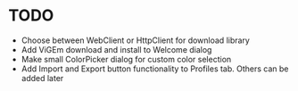 # TODO

* Choose between WebClient or HttpClient for download library
* Add ViGEm download and install to Welcome dialog
* Make small ColorPicker dialog for custom color selection
* Add Import and Export button functionality to Profiles tab. Others can be added later

